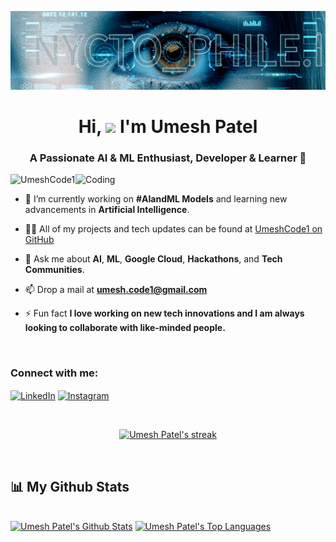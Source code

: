 ![GitHub Banner Desktop Demo](https://github.com/UmeshCode1/UmeshCode1/blob/14b0985c5133931dd6154a0702ac297c8ccd4964/1729533147446.jpg)

<h1 align="center">Hi, <img src="https://github.com/TheDudeThatCode/TheDudeThatCode/blob/master/Assets/Hi.gif" width="32"> I'm Umesh Patel</h1>
<h3 align="center">A Passionate AI & ML Enthusiast, Developer & Learner 🚀</h3>

<img align="right" alt="Coding" width="400" src="https://cdn.dribbble.com/users/1025838/screenshots/6220885/devguy3.gif">

<p align="left"> <img src="https://komarev.com/ghpvc/?username=UmeshCode1&label=Profile%20views&color=0e75b6&style=flat" alt="UmeshCode1" /> </p>

- 🔭 I’m currently working on **#AIandML Models** and learning new advancements in **Artificial Intelligence**.

- 👨‍💻 All of my projects and tech updates can be found at [UmeshCode1 on GitHub](https://github.com/UmeshCode1)

- 💬 Ask me about **AI**, **ML**, **Google Cloud**, **Hackathons**, and **Tech Communities**.

- 📫 Drop a mail at **umesh.code1@gmail.com**

- ⚡ Fun fact **I love working on new tech innovations and I am always looking to collaborate with like-minded people.**

<br/>

<h3 align="left">Connect with me:</h3>
<p align="left">
<a href="https://linkedin.com/in/umesh-patel-5647b42a4" target="blank"><img align="center" src="https://via.placeholder.com/150x40?text=LinkedIn+Profile" alt="LinkedIn" height="30" width="120" /></a>
<a href="https://www.instagram.com/nycto_phile.i" target="blank"><img align="center" src="https://raw.githubusercontent.com/rahuldkjain/github-profile-readme-generator/master/src/images/icons/Social/instagram.svg" alt="Instagram" height="30" width="40" /></a>
</p>

<br/>

<p align="center">
    <a href="https://github.com/UmeshCode1/github-readme-streak-stats">
        <img title="🔥 Get streak stats for your profile at git.io/streak-stats" alt="Umesh Patel's streak" src="https://github-readme-streak-stats.herokuapp.com/?user=UmeshCode1&theme=black-ice&hide_border=true&stroke=0000&background=060A0CD0"/>
    </a>
</p>

<br/>

## 📊 My Github Stats

  <br/>
    <a href="https://github.com/UmeshCode1/github-readme-stats"><img alt="Umesh Patel's Github Stats" src="https://github-readme-stats-sigma-five.vercel.app/api?username=UmeshCode1&show_icons=true&count_private=true&theme=react&hide_border=true&bg_color=0D1117" /></a>
  <a href="https://github.com/UmeshCode1/github-readme-stats"><img alt="Umesh Patel's Top Languages" src="https://github-readme-stats-sigma-five.vercel.app/api/top-langs/?username=UmeshCode1&langs_count=8&count_private=true&layout=compact&theme=react&hide_border=true&bg_color=0D1117" /></a>
  <br/>
